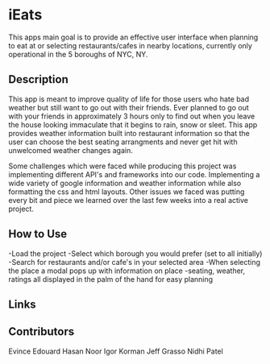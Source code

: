 # iEats
This apps main goal is to provide an effective user interface when planning to eat at or selecting restaurants/cafes in nearby locations, currently only operational in the 5 boroughs of NYC, NY. 

## Description

This app is meant to improve quality of life for those users who hate bad weather but still want to go out with their friends. Ever planned to go out with your friends in approximately 3 hours only to find out when you leave the house looking immaculate that it begins to rain, snow or sleet. This app provides weather information built into restaurant information so that the user can choose the best seating arrangments and never get hit with unwelcomed weather changes again.

Some challenges which were faced while producing this project was implementing different API's and frameworks into our code. Implementing a wide variety of google information and weather information while also formatting the css and html layouts. Other issues we faced was putting every bit and piece we learned over the last few weeks into a real active project.

## How to Use
-Load the project
-Select which borough you would prefer (set to all initially)
-Search for restaurants and/or cafe's in your selected area
-When selecting the place a modal pops up with information on place
-seating, weather, ratings all displayed in the palm of the hand for easy planning

## Links


## Contributors

Evince Edouard 
Hasan Noor 
Igor Korman 
Jeff Grasso 
Nidhi Patel 
